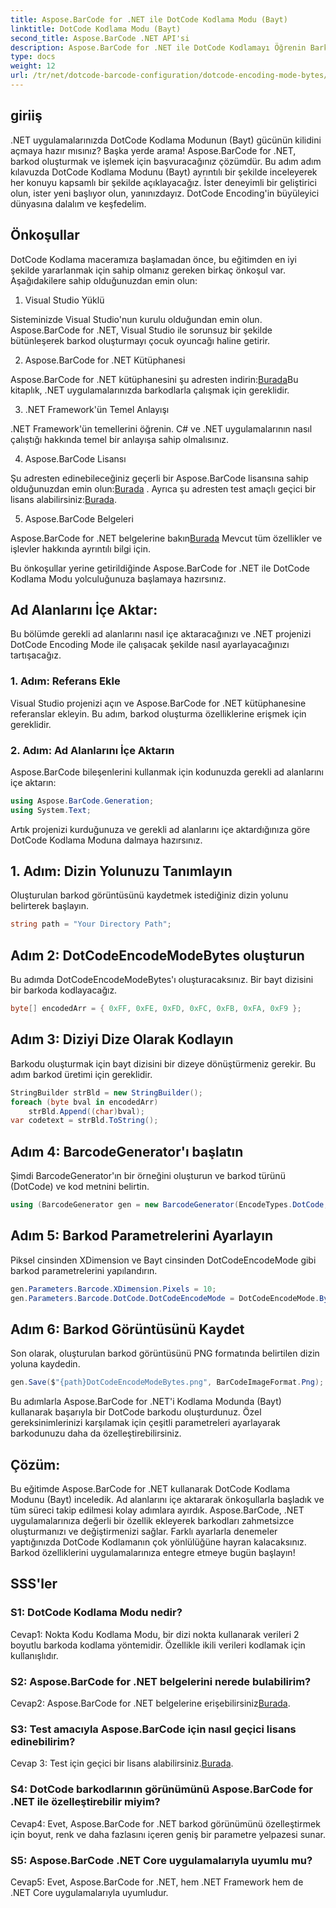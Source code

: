 ```yaml
---
title: Aspose.BarCode for .NET ile DotCode Kodlama Modu (Bayt)
linktitle: DotCode Kodlama Modu (Bayt)
second_title: Aspose.BarCode .NET API'si
description: Aspose.BarCode for .NET ile DotCode Kodlamayı Öğrenin Barkod oluşturmak için adım adım kılavuz.
type: docs
weight: 12
url: /tr/net/dotcode-barcode-configuration/dotcode-encoding-mode-bytes/
---
```

## giriiş

.NET uygulamalarınızda DotCode Kodlama Modunun (Bayt) gücünün kilidini açmaya hazır mısınız? Başka yerde arama! Aspose.BarCode for .NET, barkod oluşturmak ve işlemek için başvuracağınız çözümdür. Bu adım adım kılavuzda DotCode Kodlama Modunu (Bayt) ayrıntılı bir şekilde inceleyerek her konuyu kapsamlı bir şekilde açıklayacağız. İster deneyimli bir geliştirici olun, ister yeni başlıyor olun, yanınızdayız. DotCode Encoding'in büyüleyici dünyasına dalalım ve keşfedelim.

## Önkoşullar

DotCode Kodlama maceramıza başlamadan önce, bu eğitimden en iyi şekilde yararlanmak için sahip olmanız gereken birkaç önkoşul var. Aşağıdakilere sahip olduğunuzdan emin olun:

1. Visual Studio Yüklü

Sisteminizde Visual Studio'nun kurulu olduğundan emin olun. Aspose.BarCode for .NET, Visual Studio ile sorunsuz bir şekilde bütünleşerek barkod oluşturmayı çocuk oyuncağı haline getirir.

2. Aspose.BarCode for .NET Kütüphanesi

 Aspose.BarCode for .NET kütüphanesini şu adresten indirin:[Burada](https://releases.aspose.com/barcode/net/)Bu kitaplık, .NET uygulamalarınızda barkodlarla çalışmak için gereklidir.

3. .NET Framework'ün Temel Anlayışı

.NET Framework'ün temellerini öğrenin. C# ve .NET uygulamalarının nasıl çalıştığı hakkında temel bir anlayışa sahip olmalısınız.

4. Aspose.BarCode Lisansı

 Şu adresten edinebileceğiniz geçerli bir Aspose.BarCode lisansına sahip olduğunuzdan emin olun:[Burada](https://purchase.aspose.com/buy) . Ayrıca şu adresten test amaçlı geçici bir lisans alabilirsiniz:[Burada](https://purchase.aspose.com/temporary-license/).

5. Aspose.BarCode Belgeleri

 Aspose.BarCode for .NET belgelerine bakın[Burada](https://reference.aspose.com/barcode/net/) Mevcut tüm özellikler ve işlevler hakkında ayrıntılı bilgi için.

Bu önkoşullar yerine getirildiğinde Aspose.BarCode for .NET ile DotCode Kodlama Modu yolculuğunuza başlamaya hazırsınız.

## Ad Alanlarını İçe Aktar:

Bu bölümde gerekli ad alanlarını nasıl içe aktaracağınızı ve .NET projenizi DotCode Encoding Mode ile çalışacak şekilde nasıl ayarlayacağınızı tartışacağız. 

### 1. Adım: Referans Ekle

Visual Studio projenizi açın ve Aspose.BarCode for .NET kütüphanesine referanslar ekleyin. Bu adım, barkod oluşturma özelliklerine erişmek için gereklidir.

### 2. Adım: Ad Alanlarını İçe Aktarın

Aspose.BarCode bileşenlerini kullanmak için kodunuzda gerekli ad alanlarını içe aktarın:

```csharp
using Aspose.BarCode.Generation;
using System.Text;
```

Artık projenizi kurduğunuza ve gerekli ad alanlarını içe aktardığınıza göre DotCode Kodlama Moduna dalmaya hazırsınız.

## 1. Adım: Dizin Yolunuzu Tanımlayın

Oluşturulan barkod görüntüsünü kaydetmek istediğiniz dizin yolunu belirterek başlayın.

```csharp
string path = "Your Directory Path";
```

## Adım 2: DotCodeEncodeModeBytes oluşturun

Bu adımda DotCodeEncodeModeBytes'ı oluşturacaksınız. Bir bayt dizisini bir barkoda kodlayacağız.

```csharp
byte[] encodedArr = { 0xFF, 0xFE, 0xFD, 0xFC, 0xFB, 0xFA, 0xF9 };
```

## Adım 3: Diziyi Dize Olarak Kodlayın

Barkodu oluşturmak için bayt dizisini bir dizeye dönüştürmeniz gerekir. Bu adım barkod üretimi için gereklidir.

```csharp
StringBuilder strBld = new StringBuilder();
foreach (byte bval in encodedArr)
    strBld.Append((char)bval);
var codetext = strBld.ToString();
```

## Adım 4: BarcodeGenerator'ı başlatın

Şimdi BarcodeGenerator'ın bir örneğini oluşturun ve barkod türünü (DotCode) ve kod metnini belirtin.

```csharp
using (BarcodeGenerator gen = new BarcodeGenerator(EncodeTypes.DotCode, codetext))
```

## Adım 5: Barkod Parametrelerini Ayarlayın

Piksel cinsinden XDimension ve Bayt cinsinden DotCodeEncodeMode gibi barkod parametrelerini yapılandırın.

```csharp
gen.Parameters.Barcode.XDimension.Pixels = 10;
gen.Parameters.Barcode.DotCode.DotCodeEncodeMode = DotCodeEncodeMode.Bytes;
```

## Adım 6: Barkod Görüntüsünü Kaydet

Son olarak, oluşturulan barkod görüntüsünü PNG formatında belirtilen dizin yoluna kaydedin.

```csharp
gen.Save($"{path}DotCodeEncodeModeBytes.png", BarCodeImageFormat.Png);
```

Bu adımlarla Aspose.BarCode for .NET'i Kodlama Modunda (Bayt) kullanarak başarıyla bir DotCode barkodu oluşturdunuz. Özel gereksinimlerinizi karşılamak için çeşitli parametreleri ayarlayarak barkodunuzu daha da özelleştirebilirsiniz.

## Çözüm:

Bu eğitimde Aspose.BarCode for .NET kullanarak DotCode Kodlama Modunu (Bayt) inceledik. Ad alanlarını içe aktararak önkoşullarla başladık ve tüm süreci takip edilmesi kolay adımlara ayırdık. Aspose.BarCode, .NET uygulamalarınıza değerli bir özellik ekleyerek barkodları zahmetsizce oluşturmanızı ve değiştirmenizi sağlar. Farklı ayarlarla denemeler yaptığınızda DotCode Kodlamanın çok yönlülüğüne hayran kalacaksınız. Barkod özelliklerini uygulamalarınıza entegre etmeye bugün başlayın!

## SSS'ler

### S1: DotCode Kodlama Modu nedir?

Cevap1: Nokta Kodu Kodlama Modu, bir dizi nokta kullanarak verileri 2 boyutlu barkoda kodlama yöntemidir. Özellikle ikili verileri kodlamak için kullanışlıdır.

### S2: Aspose.BarCode for .NET belgelerini nerede bulabilirim?

 Cevap2: Aspose.BarCode for .NET belgelerine erişebilirsiniz[Burada](https://reference.aspose.com/barcode/net/).

### S3: Test amacıyla Aspose.BarCode için nasıl geçici lisans edinebilirim?

 Cevap 3: Test için geçici bir lisans alabilirsiniz.[Burada](https://purchase.aspose.com/temporary-license/).

### S4: DotCode barkodlarının görünümünü Aspose.BarCode for .NET ile özelleştirebilir miyim?

Cevap4: Evet, Aspose.BarCode for .NET barkod görünümünü özelleştirmek için boyut, renk ve daha fazlasını içeren geniş bir parametre yelpazesi sunar.

### S5: Aspose.BarCode .NET Core uygulamalarıyla uyumlu mu?

Cevap5: Evet, Aspose.BarCode for .NET, hem .NET Framework hem de .NET Core uygulamalarıyla uyumludur.